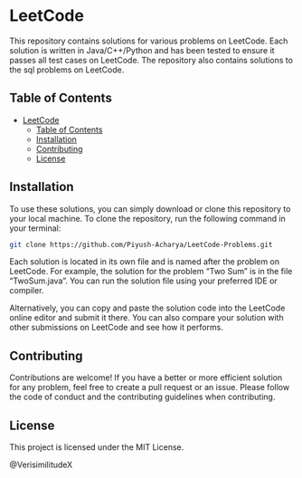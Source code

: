 # LeetCode

This repository contains solutions for various problems on LeetCode. Each solution is written in Java/C++/Python and has been tested to ensure it passes all test cases on LeetCode. The repository also contains solutions to the sql problems on LeetCode.

## Table of Contents

- [LeetCode](#leetcode)
  - [Table of Contents](#table-of-contents)
  - [Installation](#installation)
  - [Contributing](#contributing)
  - [License](#license)

## Installation

To use these solutions, you can simply download or clone this repository to your local machine. To clone the repository, run the following command in your terminal:

```bash
git clone https://github.com/Piyush-Acharya/LeetCode-Problems.git
```

Each solution is located in its own file and is named after the problem on LeetCode. For example, the solution for the problem “Two Sum” is in the file “TwoSum.java”. You can run the solution file using your preferred IDE or compiler.

Alternatively, you can copy and paste the solution code into the LeetCode online editor and submit it there. You can also compare your solution with other submissions on LeetCode and see how it performs.

## Contributing
Contributions are welcome! If you have a better or more efficient solution for any problem, feel free to create a pull request or an issue. Please follow the code of conduct and the contributing guidelines when contributing.

## License
This project is licensed under the MIT License.

@VerisimilitudeX